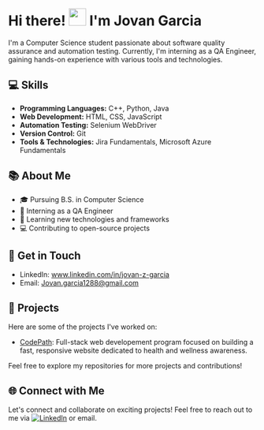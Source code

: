 <!-- Replace the placeholders with your actual information -->

# Hi there! <img src="https://github.com/TheDudeThatCode/TheDudeThatCode/blob/master/Assets/Hi.gif" width="35" /> I'm Jovan Garcia

I'm a Computer Science student passionate about software quality assurance and automation testing. Currently, I'm interning as a QA Engineer, gaining hands-on experience with various tools and technologies.

## 💻 Skills

- **Programming Languages:** C++, Python, Java
- **Web Development:** HTML, CSS, JavaScript
- **Automation Testing:** Selenium WebDriver
- **Version Control:** Git
- **Tools & Technologies:** Jira Fundamentals, Microsoft Azure Fundamentals

## 📚 About Me

- 🎓 Pursuing B.S. in Computer Science 
- 💼 Interning as a QA Engineer
- 🌱 Learning new technologies and frameworks
- 💻 Contributing to open-source projects

## 📧 Get in Touch

- LinkedIn: www.linkedin.com/in/jovan-z-garcia
- Email: Jovan.garcia1288@gmail.com

## 🚀 Projects

Here are some of the projects I've worked on:

- [CodePath](https://826c10f3-c27f-4843-9df2-ea833c795d9a-00-2lois0qru9u4r.picard.replit.dev/): Full-stack web developement program focused on building a fast, responsive website dedicated to health and wellness awareness. 

Feel free to explore my repositories for more projects and contributions!

## 🌐 Connect with Me

Let's connect and collaborate on exciting projects! Feel free to reach out to me via <a href="https://www.linkedin.com/in/jovan-z-garcia" target="_blank"><img alt="LinkedIn" src="https://img.shields.io/badge/linkedin-%230077B5.svg?&style=for-the-badge&logo=linkedin&logoColor=white" /></a> or email.

<!-- Add any additional sections or content as needed -->

